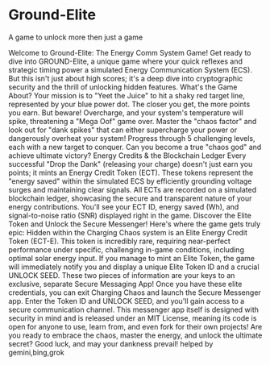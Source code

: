 # Ground-Elite
A game to unlock more then just a game 

Welcome to Ground-Elite: The Energy Comm System Game!
Get ready to dive into GROUND-Elite, a unique game where your quick reflexes and strategic timing power a simulated Energy Communication System (ECS). But this isn't just about high scores; it's a deep dive into cryptographic security and the thrill of unlocking hidden features.
What's the Game About?
Your mission is to "Yeet the Juice" to hit a shaky red target line, represented by your blue power dot. The closer you get, the more points you earn. But beware! Overcharge, and your system's temperature will spike, threatening a "Mega Oof" game over. Master the "chaos factor" and look out for "dank spikes" that can either supercharge your power or dangerously overheat your system!
Progress through 5 challenging levels, each with a new target to conquer. Can you become a true "chaos god" and achieve ultimate victory?
Energy Credits & the Blockchain Ledger
Every successful "Drop the Dank" (releasing your charge) doesn't just earn you points; it mints an Energy Credit Token (ECT). These tokens represent the "energy saved" within the simulated ECS by efficiently grounding voltage surges and maintaining clear signals.
All ECTs are recorded on a simulated blockchain ledger, showcasing the secure and transparent nature of your energy contributions. You'll see your ECT ID, energy saved (Wh), and signal-to-noise ratio (SNR) displayed right in the game.
Discover the Elite Token and Unlock the Secure Messenger!
Here's where the game gets truly epic: Hidden within the Charging Chaos system is an Elite Energy Credit Token (ECT-E). This token is incredibly rare, requiring near-perfect performance under specific, challenging in-game conditions, including optimal solar energy input.
If you manage to mint an Elite Token, the game will immediately notify you and display a unique Elite Token ID and a crucial UNLOCK SEED. These two pieces of information are your keys to an exclusive, separate Secure Messaging App!
Once you have these elite credentials, you can exit Charging Chaos and launch the Secure Messenger app. Enter the Token ID and UNLOCK SEED, and you'll gain access to a secure communication channel. This messenger app itself is designed with security in mind and is released under an MIT License, meaning its code is open for anyone to use, learn from, and even fork for their own projects!
Are you ready to embrace the chaos, master the energy, and unlock the ultimate secret? Good luck, and may your dankness prevail!
helped by gemini,bing,grok
